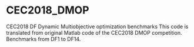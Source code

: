 # CEC2018_DMOP
CEC2018 DF Dynamic Multiobjective optimization benchmarks
This code is translated from original Matlab code of the CEC2018 DMOP competition.
Benchmarks from DF1 to DF14.
